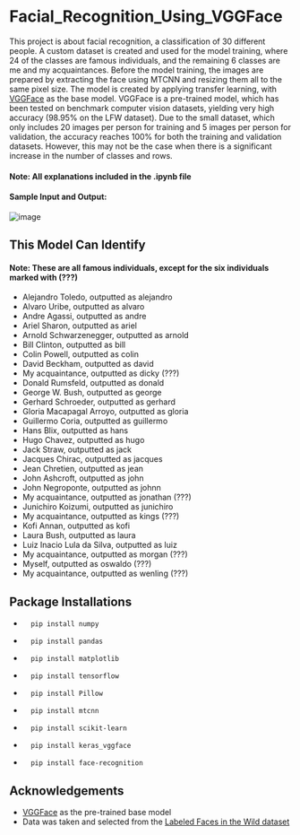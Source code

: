 # Facial_Recognition_Using_VGGFace
This project is about facial recognition, a classification of 30 different people. A custom dataset is created and used for the model training, where 24 of the classes are famous individuals, and the remaining 6 classes are me and my acquaintances. Before the model training, the images are prepared by extracting the face using MTCNN and resizing them all to the same pixel size. The model is created by applying transfer learning, with <a href="http://www.robots.ox.ac.uk/~vgg/publications/2015/Parkhi15/parkhi15.pdf">VGGFace</a> as the base model. VGGFace is a pre-trained model, which has been tested on benchmark computer vision datasets, yielding very high accuracy (98.95% on the LFW dataset). Due to the small dataset, which only includes 20 images per person for training and 5 images per person for validation, the accuracy reaches 100% for both the training and validation datasets. However, this may not be the case when there is a significant increase in the number of classes and rows.


#### Note: All explanations included in the .ipynb file

#### Sample Input and Output: 
![image](https://user-images.githubusercontent.com/103481357/198273235-efce4fff-41f0-451f-adc5-0b9d9908a6fd.png)

## This Model Can Identify
#### Note: These are all famous individuals, except for the six individuals marked with (???)
- Alejandro Toledo, outputted as alejandro
- Alvaro Uribe, outputted as alvaro
- Andre Agassi, outputted as andre
- Ariel Sharon, outputted as ariel
- Arnold Schwarzenegger, outputted as arnold
- Bill Clinton, outputted as bill
- Colin Powell, outputted as colin
- David Beckham, outputted as david
- My acquaintance, outputted as dicky (???)
- Donald Rumsfeld, outputted as donald
- George W. Bush, outputted as george
- Gerhard Schroeder, outputted as gerhard
- Gloria Macapagal Arroyo, outputted as gloria
- Guillermo Coria, outputted as guillermo
- Hans Blix, outputted as hans
- Hugo Chavez, outputted as hugo
- Jack Straw, outputted as jack
- Jacques Chirac, outputted as jacques
- Jean Chretien, outputted as jean
- John Ashcroft, outputted as john
- John Negroponte, outputted as johnn
- My acquaintance, outputted as jonathan (???)
- Junichiro Koizumi, outputted as junichiro
- My acquaintance, outputted as kings (???)
- Kofi Annan, outputted as kofi
- Laura Bush, outputted as laura
- Luiz Inacio Lula da Silva, outputted as luiz
- My acquaintance, outputted as morgan (???)
- Myself, outputted as oswaldo (???)
- My acquaintance, outputted as wenling (???)

## Package Installations
-       pip install numpy
       
-       pip install pandas  

-       pip install matplotlib

-       pip install tensorflow

-       pip install Pillow
     
-       pip install mtcnn
 
-       pip install scikit-learn

-       pip install keras_vggface
  
-       pip install face-recognition

## Acknowledgements
- <a href="http://www.robots.ox.ac.uk/~vgg/publications/2015/Parkhi15/parkhi15.pdf">VGGFace</a> as the pre-trained base model
- Data was taken and selected from the <a href="http://vis-www.cs.umass.edu/lfw/">Labeled Faces in the Wild dataset</a>
